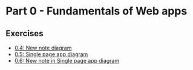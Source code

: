 # Part 0 - Fundamentals of Web apps

## Exercises
- [0.4: New note diagram](0.4-New_note_diagram.md)
- [0.5: Single page app diagram](0.5-Single_page_app_diagram.md)
- [0.6: New note in Single page app diagram](0.6-New_note_in_Single_page_app_diagram)